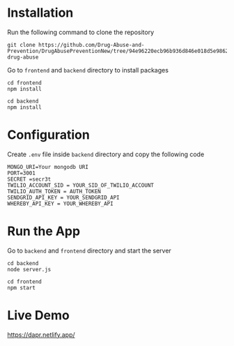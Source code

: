# Installation

Run the following command to clone the repository

```
git clone https://github.com/Drug-Abuse-and-Prevention/DrugAbusePreventionNew/tree/94e96220ecb96b936d846e018d5e98629c99c6aa/Final-drug-abuse
```

Go to `frontend` and `backend` directory to install packages

```
cd frontend
npm install
```

```
cd backend
npm install
```

# Configuration

Create `.env` file inside `backend` directory and copy the following code

```
MONGO_URI=Your mongodb URI
PORT=3001
SECRET =secr3t
TWILIO_ACCOUNT_SID = YOUR_SID_OF_TWILIO_ACCOUNT
TWILIO_AUTH_TOKEN = AUTH_TOKEN
SENDGRID_API_KEY = YOUR_SENDGRID_API
WHEREBY_API_KEY = YOUR_WHEREBY_API
```

# Run the App

Go to `backend` and `frontend` directory and start the server

```
cd backend
node server.js
```

```
cd frontend
npm start
```

# Live Demo

https://dapr.netlify.app/

